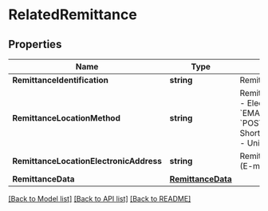 # RelatedRemittance

## Properties

Name | Type | Description | Notes
------------ | ------------- | ------------- | -------------
**RemittanceIdentification** | **string** | RemittanceIdentification | [optional] 
**RemittanceLocationMethod** | **string** | RemittanceLocationMethod  * &#x60;EDIC&#x60; - Electronic Data Interchange * &#x60;EMAL&#x60; - Email * &#x60;FAXI&#x60; - Fax * &#x60;POST&#x60; - Postal services * &#x60;SMS&#x60; - Short Message Service (text) * &#x60;URI&#x60; - Uniform Resource Identifier  | [optional] 
**RemittanceLocationElectronicAddress** | **string** | RemittanceLocationElectronicAddress (E-mail or URL address) | [optional] 
**RemittanceData** | [**RemittanceData**](RemittanceData.md) |  | [optional] 

[[Back to Model list]](../README.md#documentation-for-models) [[Back to API list]](../README.md#documentation-for-api-endpoints) [[Back to README]](../README.md)


